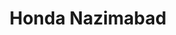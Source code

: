 ---
title: "Honda Nazimabad"
url: /karachi/honda-nazimabad-shop-1-2-3-plot-1-16-area-3-h-near-gole-market-nazimabad-3-block-3-nazimabad-karachi-karachi-city-sindh-74600-pakistan/
shop: motorcycle
---